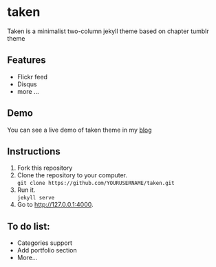 # taken

Taken is a minimalist two-column jekyll theme based on chapter tumblr theme 

## Features
* Flickr feed
* Disqus
* more ...

## Demo
You can see a live demo of taken theme in my [blog](http://vfalanis.me)

## Instructions

1. Fork this repository
2. Clone the repository to your computer.<br />`git clone https://github.com/YOURUSERNAME/taken.git` 
3. Run it.<br />`jekyll serve`
4. Go to http://127.0.0.1:4000.

## To do list:
* Categories support
* Add portfolio section
* More...
